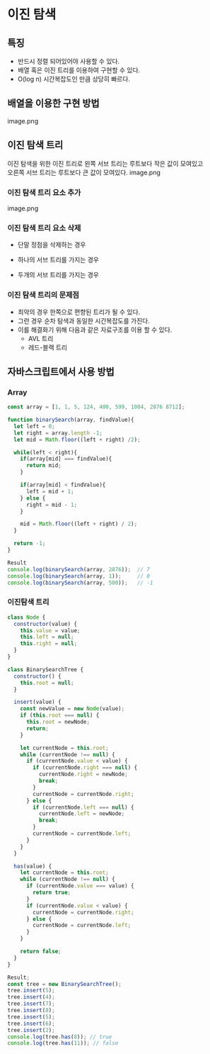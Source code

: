 # 이진 탐색

## 특징

- 반드시 정렬 되어있어야 사용할 수 있다.
- 배열 혹은 이진 트리를 이용하여 구현할 수 있다.
- O(log n) 시간복잡도인 만큼 상당히 빠르다.

## 배열을 이용한 구현 방법

image.png

## 이진 탐색 트리

이진 탐색을 위한 이진 트리로 왼쪽 서브 트리는 루트보다 작은 값이 모여있고<br/>
오른쪽 서브 트리는 루트보다 큰 값이 모여있다.
image.png

### 이진 탐색 트리 요소 추가

image.png

### 이진 탐색 트리 요소 삭제

- 단말 정점을 삭제하는 경우

- 하나의 서브 트리를 가지는 경우

- 두개의 서브 트리를 가지는 경우

### 이진 탐색 트리의 문제점

- 최악의 경우 한쪽으로 편향된 트리가 될 수 있다.
- 그런 경우 순차 탐색과 동일한 시간복잡도를 가진다.
- 이를 해결화기 위해 다음과 같은 자료구조를 이용 할 수 있다.
  - AVL 트리
  - 레드-블랙 트리

## 자바스크립트에서 사용 방법

### Array

```js
const array = [1, 1, 5, 124, 400, 599, 1004, 2876 8712];

function binarySearch(array, findValue){
  let left = 0;
  let right = array.length -1;
  let mid = Math.floor((left + right) /2);

  while(left < right){
    if(array[mid] === findValue){
      return mid;
    }

    if(array[mid] < findValue){
      left = mid + 1;
    } else {
      right = mid - 1;
    }

    mid = Math.floor((left + right) / 2);
  }

  return -1;
}

Result
console.log(binarySearch(array, 2876));  // 7
console.log(binarySearch(array, 1));     // 0
console.log(binarySearch(array, 500));   // -1
```

### 이진탐색 트리

```js
class Node {
  constructor(value) {
    this.value = value;
    this.left = null;
    this.right = null;
  }
}

class BinarySearchTree {
  constructor() {
    this.root = null;
  }

  insert(value) {
    const newValue = new Node(value);
    if (this.root === null) {
      this.root = newNode;
      return;
    }

    let currentNode = this.root;
    while (currentNode !== null) {
      if (currentNode.value < value) {
        if (currentNode.right === null) {
          currentNode.right = newNode;
          break;
        }
        currentNode = currentNode.right;
      } else {
        if (currentNode.left === null) {
          currentNode.left = newNode;
          break;
        }
        currentNode = currentNode.left;
      }
    }
  }

  has(value) {
    let currentNode = this.root;
    while (currentNode !== null) {
      if (currentNode.value === value) {
        return true;
      }
      if (currentNode.value < value) {
        currentNode = currentNode.right;
      } else {
        currentNode = currentNode.left;
      }
    }

    return false;
  }
}

Result;
const tree = new BinarySearchTree();
tree.insert(5);
tree.insert(4);
tree.insert(7);
tree.insert(8);
tree.insert(5);
tree.insert(6);
tree.insert(2);
console.log(tree.has(8)); // true
console.log(tree.has(11)); // false
```
